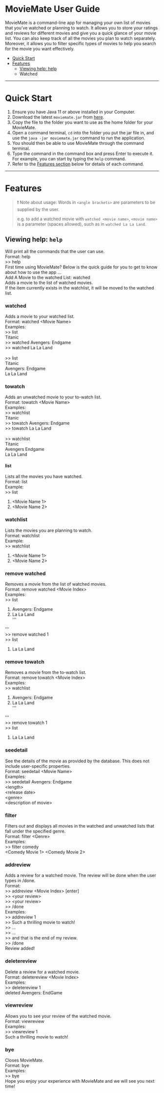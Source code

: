 # MovieMate User Guide
MovieMate is a command-line app for managing your own list of movies that you’ve watched or planning to watch.
It allows you to store your ratings and reviews for different movies and give you a quick glance of your movie list.
You can also keep track of all the movies you plan to watch separately.
Moreover, it allows you to filter specific types of movies to help you search for the movie you want effectively.

- [Quick Start](#quick-start)
- [Features](#features)
  - [Viewing help: help](#viewing-help--help)
  - Watched

<hr>

# Quick Start 

1. Ensure you have Java 11 or above installed in your Computer. 
2. Download the latest `moviemate.jar` from [here](https://github.com/AY2223S2-CS2113-W12-4/tp/releases).
3. Copy the file to the folder you want to use as the home folder for your MovieMate.
4. Open a command terminal, `cd` into the folder you put the jar file in,
and use the `java -jar moviemate.jar` command to run the application. 
5. You should then be able to use MovieMate through the command terminal.
6. Type the command in the command box and press Enter to execute it.
For example, you can start by typing the `help` command.
7. Refer to the [Features section](#features) below for details of each command.

<hr>

# Features
> ❗ Note about usage:
> Words in `<angle brackets>` are parameters to be supplied by the user.
> 
> e.g. to add a watched movie with `watched <movie name>`,
> `<movie name>` is a parameter (spaces allowed), such as in `watched La La Land`.

## Viewing help: `help`
Will print all the commands that the user can use.\
Format: help\
\>> help\
First time using MovieMate? Below is the quick guide for you to get to know about how to use the app ...\
Add A Movie to the watched List: watched\
Adds a movie to the list of watched movies.\
If the item currently exists in the watchlist, it will be moved to the watched list.

### watched
Adds a movie to your watched list.\
Format: watched \<Movie Name\>\
Examples:\
\>> list\
Titanic\
\>> watched Avengers: Endgame\
\>> watched La La Land\
 \
\>> list\
Titanic\
Avengers: Endgame\
La La Land

### towatch
Adds an unwatched movie to your to-watch list.\
Format: towatch \<Movie Name\>\
Examples:\
\>> watchlist\
Titanic\
\>> towatch Avengers: Endgame\
\>> towatch La La Land\
 \
\>> watchlist\
Titanic\
Avengers Endgame\
La La Land

#### list
Lists all the movies you have watched.\
Format: list\
Example:\
\>> list
1. \<Movie Name 1\>
2. \<Movie Name 2\>

### watchlist
Lists the movies you are planning to watch.\
Format: watchlist\
Example:\
\>> watchlist
1. \<Movie Name 1\>
2. \<Movie Name 2\>

### remove watched
Removes a movie from the list of watched movies.\
Format: remove watched \<Movie Index\>\
Examples:\
\>> list
1. Avengers: Endgame
2. La La Land
\
'''

'''
\
\>> remove watched 1\
\>> list
1. La La Land

### remove towatch
Removes a movie from the to-watch list.\
Format: remove towatch \<Movie Index\>\
Examples:\
\>> watchlist
1. Avengers: Endgame
2. La La Land
\
'''

'''
\
\>> remove towatch 1\
\>> list
1. La La Land

### seedetail
See the details of the movie as provided by the database. This does not include user-specific properties.\
Format: seedetail \<Movie Name\>\
Examples:\
\>> seedetail Avengers: Endgame\
\<length\>\
\<release date\>\
\<genre\>\
\<description of movie\>

### filter
Filters out and displays all movies in the watched and unwatched lists that fall under the specified genre.\
Format: filter \<Genre\>\
Examples:\
\>> filter comedy\
<Comedy Movie 1>
<Comedy Movie 2>

### addreview
Adds a review for a watched movie. The review will be done when the user types in /done.\
Format:\
\>> addreview \<Movie Index\> [enter]\
\>> \<your review\>\
\>> \<your review\>\
\>> /done\
Examples:\
\>> addreview 1\
\>> Such a thrilling movie to watch!\
\>> ...\
\>> ...\
\>> and that is the end of my review.\
\>> /done\
Review added!

### deletereview
Delete a review for a watched movie.\
Format: deletereview \<Movie Index\>\
Examples:\
\>> deletereview 1\
deleted Avengers: EndGame

### viewreview
Allows you to see your review of the watched movie.\
Format: viewreview <Movie Index>\
Examples:\
\>> viewreview 1\
Such a thrilling movie to watch!

### bye
Closes MovieMate.\
Format: bye\
Examples:\
\>> bye\
Hope you enjoy your experience with MovieMate and we will see you next time!

